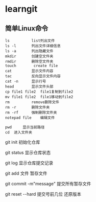 # learngit

## 简单Linux命令

```
ls			list列出文件
ls -l		列出文件详细信息
ls -a		列出隐藏文件
mkdir		创建空文件夹
rmdir		删除空文件夹
touch    	 create file 
cat  	    显示文件内容
tac			反向显示文件内容
cat -n		显示行号
head		显示文件头部
cp file1 file2	file1复制到file2
mv file1 file2  file1移动到file2
rm		    remove删除文件
rm -r      	删除文件夹
rm -rf		强制删除文件夹
notepad file	编辑文件

pwd		显示当前路径
cd 	进入文件夹
```









git init 初始化仓库

git status 显示仓库状态

git log 显示仓库提交记录

git add 文件     暂存文件

git commit -m"message" 提交所有暂存文件

git reset --hard  提交号前几位     还原版本